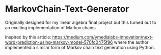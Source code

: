 # MarkovChain-Text-Generator
Originally designed for my linear algebra final project but this turned out to an exciting implementation of Markov chains 

Inspired by this article: https://medium.com/ymedialabs-innovation/next-word-prediction-using-markov-model-570fc0475f96 
where the author implemented a similar form of Markov chain text generation using Python. 
